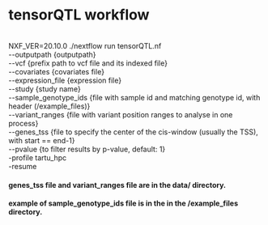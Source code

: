 # tensorQTL workflow
 <br />
NXF_VER=20.10.0 ./nextflow run tensorQTL.nf <br /> --outputpath {outputpath} <br />
                                             --vcf {prefix path to vcf file and its indexed file} <br />
                                             --covariates {covariates file} <br />
                                             --expression_file {expression file}  <br /> 
                                             --study {study name} <br />
                                             --sample_genotype_ids {file with sample id and matching genotype id, with header (/example_files)}  <br />
                                             --variant_ranges {file with variant position ranges to analyse in one process} <br />
                                             --genes_tss {file to  specify the center of the cis-window (usually the TSS), with start == end-1} <br />
                                             --pvalue {to filter results by p-value, default: 1}  <br />
                                             -profile tartu_hpc  <br />
                                             -resume  <br />

#### genes_tss file and variant_ranges file are in the data/ directory.

#### example of sample_genotype_ids file is in the in the /example_files directory.

 

